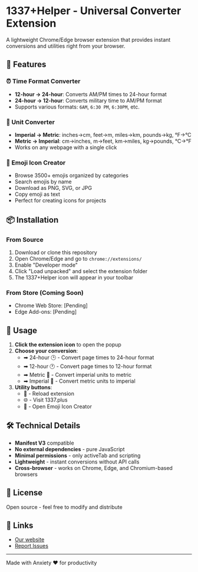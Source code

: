 # 1337+Helper - Universal Converter Extension

A lightweight Chrome/Edge browser extension that provides instant conversions and utilities right from your browser.

## 🚀 Features

### ⏰ Time Format Converter
- **12-hour → 24-hour**: Converts AM/PM times to 24-hour format
- **24-hour → 12-hour**: Converts military time to AM/PM format
- Supports various formats: `6AM`, `6:30 PM`, `6:30PM`, etc.

### 📏 Unit Converter
- **Imperial → Metric**: inches→cm, feet→m, miles→km, pounds→kg, °F→°C
- **Metric → Imperial**: cm→inches, m→feet, km→miles, kg→pounds, °C→°F
- Works on any webpage with a single click

### 🎨 Emoji Icon Creator
- Browse 3500+ emojis organized by categories
- Search emojis by name
- Download as PNG, SVG, or JPG
- Copy emoji as text
- Perfect for creating icons for projects

## 📦 Installation

### From Source
1. Download or clone this repository
2. Open Chrome/Edge and go to `chrome://extensions/`
3. Enable "Developer mode"
4. Click "Load unpacked" and select the extension folder
5. The 1337+Helper icon will appear in your toolbar

### From Store (Coming Soon)
- Chrome Web Store: [Pending]
- Edge Add-ons: [Pending]

## 🎯 Usage

1. **Click the extension icon** to open the popup
2. **Choose your conversion**:
   - ➡ 24-hour 🕒 - Convert page times to 24-hour format
   - ➡ 12-hour 🕐 - Convert page times to 12-hour format
   - ➡ Metric 📏 - Convert imperial units to metric
   - ➡ Imperial 📐 - Convert metric units to imperial
3. **Utility buttons**:
   - 🔄 - Reload extension
   - 🌐 - Visit 1337.plus
   - 🎨 - Open Emoji Icon Creator

## 🛠️ Technical Details

- **Manifest V3** compatible
- **No external dependencies** - pure JavaScript
- **Minimal permissions** - only activeTab and scripting
- **Lightweight** - instant conversions without API calls
- **Cross-browser** - works on Chrome, Edge, and Chromium-based browsers

## 📝 License

Open source - feel free to modify and distribute

## 🔗 Links

- [Our website](http://1337.plus/)
- [Report Issues](https://github.com/diviatrix/1337-Helper-chrome-extension/issues)

---

Made with Anxiety ❤️ for productivity
